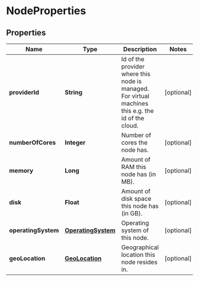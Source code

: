 
# NodeProperties

## Properties
Name | Type | Description | Notes
------------ | ------------- | ------------- | -------------
**providerId** | **String** | Id of the provider where this node is managed. For virtual machines this e.g. the id of the cloud.  |  [optional]
**numberOfCores** | **Integer** | Number of cores the node has.  |  [optional]
**memory** | **Long** | Amount of RAM this node has (in MB).  |  [optional]
**disk** | **Float** | Amount of disk space this node has (in GB).  |  [optional]
**operatingSystem** | [**OperatingSystem**](OperatingSystem.md) | Operating system of this node.  |  [optional]
**geoLocation** | [**GeoLocation**](GeoLocation.md) | Geographical location this node resides in.  |  [optional]



